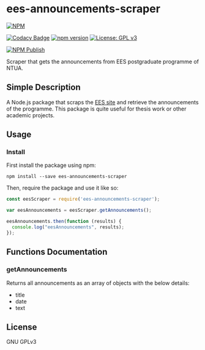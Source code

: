 # ees-announcements-scraper
[![NPM](https://nodei.co/npm/ees-announcements-scraper.png?compact=true)](https://nodei.co/npm/ees-announcements-scraper/)

[![Codacy Badge](https://app.codacy.com/project/badge/Grade/5e996492449e404d9cbec0ceaa80f718)](https://www.codacy.com/gh/yannisalexiou/ees-announcements-scraper/dashboard?utm_source=github.com&amp;utm_medium=referral&amp;utm_content=yannisalexiou/ees-announcements-scraper&amp;utm_campaign=Badge_Grade)
[![npm version](https://badge.fury.io/js/ees-announcements-scraper.svg)](https://badge.fury.io/js/ees-announcements-scraper)
[![License: GPL v3](https://img.shields.io/badge/License-GPL%20v3-blue.svg)](https://www.gnu.org/licenses/gpl-3.0)

[![NPM Publish](https://github.com/yannisalexiou/ees-announcements-scraper/actions/workflows/npm-publish.yml/badge.svg)](https://github.com/yannisalexiou/ees-announcements-scraper/actions/workflows/npm-publish.yml)

Scraper that gets the announcements from EES postgraduate programme of NTUA.

## Simple Description
A Node.js package that scraps the [EES site](http://mycourses.ntua.gr/courses/PSTGR1083/) and retrieve the announcements of the programme.
This package is quite useful for thesis work or other academic projects.

## Usage

### Install
First install the package using npm:
```properties
npm install --save ees-announcements-scraper
```

Then, require the package and use it like so:
```javascript
const eesScraper = require('ees-announcements-scraper');

var eesAnnouncements = eesScraper.getAnnouncements();

eesAnnouncements.then(function (results) {
  console.log("eesAnnouncements", results);
});
```

## Functions Documentation
### getAnnouncements
Returns all announcements as an array of objects with the below details:
* title
* date
* text

## License
GNU GPLv3